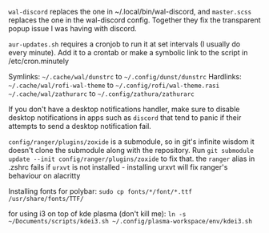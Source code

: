 `wal-discord` replaces the one in ~/.local/bin/wal-discord, and `master.scss` replaces the one in the wal-discord config. Together they fix the transparent popup issue I was having with discord.

`aur-updates.sh` requires a cronjob to run it at set intervals (I usually do every minute).
Add it to a crontab or make a symbolic link to the script in /etc/cron.minutely

Symlinks:
`~/.cache/wal/dunstrc` to `~/.config/dunst/dunstrc`
Hardlinks:
`~/.cache/wal/rofi-wal-theme` to `~/.config/rofi/wal-theme.rasi`
`~/.cache/wal/zathurarc` to `~/.config/zathura/zathurarc`

If you don't have a desktop notifications handler, make sure to disable desktop notifications in apps such as `discord` that tend to panic if their attempts to send a desktop notification fail.

`config/ranger/plugins/zoxide` is a submodule, so in git's infinite wisdom it doesn't clone the submodule along with the repository. Run `git submodule update --init config/ranger/plugins/zoxide` to fix that.
the `ranger` alias in .zshrc fails if `urxvt` is not installed - installing urxvt will fix ranger's behaviour on alacritty

Installing fonts for polybar:
`sudo cp fonts/*/font/*.ttf /usr/share/fonts/TTF/`

for using i3 on top of kde plasma (don't kill me):
`ln -s ~/Documents/scripts/kdei3.sh ~/.config/plasma-workspace/env/kdei3.sh`
